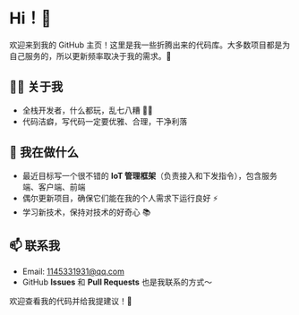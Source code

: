 <!--
**yejue/yejue** is a ✨ _special_ ✨ repository because its `README.md` (this file) appears on your GitHub profile.

Here are some ideas to get you started:

- 🔭 I’m currently working on ...
- 🌱 I’m currently learning ...
- 👯 I’m looking to collaborate on ...
- 🤔 I’m looking for help with ...
- 💬 Ask me about ...
- 📫 How to reach me: ...
- 😄 Pronouns: ...
- ⚡ Fun fact: ...
-->

# Hi！👋

欢迎来到我的 GitHub 主页！这里是我一些折腾出来的代码库。大多数项目都是为自己服务的，所以更新频率取决于我的需求。🌱

## 👨‍💻 关于我

- 全栈开发者，什么都玩，乱七八糟 🤹‍♂️
- 代码洁癖，写代码一定要优雅、合理，干净利落


## 🚀 我在做什么

- 最近目标写一个很不错的 **IoT 管理框架**（负责接入和下发指令），包含服务端、客户端、前端
- 偶尔更新项目，确保它们能在我的个人需求下运行良好 ⚡
- 学习新技术，保持对技术的好奇心 📚

## 📫 联系我

- Email: 1145331931@qq.com
- GitHub **Issues** 和 **Pull Requests** 也是我联系的方式～

欢迎查看我的代码并给我提建议！👀
